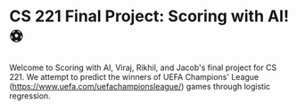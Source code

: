 # CS 221 Final Project: Scoring with AI! ⚽️

Welcome to Scoring with AI, Viraj, Rikhil, and Jacob's final project for CS 221. We attempt to predict the winners of UEFA Champions' League (https://www.uefa.com/uefachampionsleague/) games through logistic regression.

